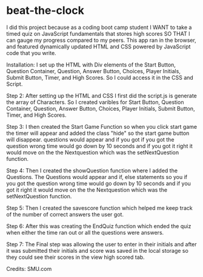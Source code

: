 # beat-the-clock

I did this project because as a coding boot camp student
I WANT to take a timed quiz on JavaScript fundamentals that stores high scores SO THAT I can gauge my progress compared to my peers. This app ran in the browser, and featured dynamically updated HTML and CSS powered by JavaScript code that you write.

Installation: I set up the HTML with Div elements of the Start Button, Question Container, Question, Answer Button, Choices, Player Initials, Submit Button, Timer, and High Scores. So I could access it in the CSS and Script. 


Step 2: After setting up the HTML and CSS I first did the script.js is generate the array of Characters. So I created varibles for Start Button, Question Container, Question, Answer Button, Choices, Player Initials, Submit Button, Timer, and High Scores.

Step 3: I then created the Start Game Function so when you click start game the timer will appear and added the class "hide" so the start game button will disappear. questions would appear and if you got if you got the question wrong time would go down by 10 seconds and if you got it right it would move on the the Nextquestion which was the setNextQuestion function. 

Step 4: Then I created the showQuestion function where I added the Questions. The Questions would appear and if, else statements so you if you got the question wrong time would go down by 10 seconds and if you got it right it would move on the the Nextquestion which was the setNextQuestion function. 

Step 5: Then I created the savescore function which helped me keep track of the number of correct answers the user got.

Step 6: After this was creating the EndQuiz function which ended the quiz when either the time ran out or all the questions were answers.

Step 7: The Final step was allowing the user to enter in their initials and after it was submitted their initials and score was saved in the local storage so they could see their scores in the view high scored tab.













Credits: SMU.com
